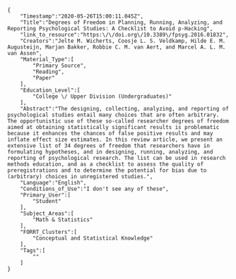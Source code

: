 
    {
        "Timestamp":"2020-05-26T15:00:11.045Z",
        "Title":"Degrees of Freedom in Planning, Running, Analyzing, and Reporting Psychological Studies: A Checklist to Avoid p-Hacking",
        "link_to_resource":"https:\/\/doi.org\/10.3389\/fpsyg.2016.01832",
        "Creators":"Jelte M. Wicherts, Coosje L. S. Veldkamp, Hilde E. M. Augusteijn, Marjan Bakker, Robbie C. M. van Aert, and Marcel A. L. M. van Assen",
        "Material_Type":[
            "Primary Source",
            "Reading",
            "Paper"
        ],
        "Education_Level":[
            "College \/ Upper Division (Undergraduates)"
        ],
        "Abstract":"The designing, collecting, analyzing, and reporting of psychological studies entail many choices that are often arbitrary. The opportunistic use of these so-called researcher degrees of freedom aimed at obtaining statistically significant results is problematic because it enhances the chances of false positive results and may inflate effect size estimates. In this review article, we present an extensive list of 34 degrees of freedom that researchers have in formulating hypotheses, and in designing, running, analyzing, and reporting of psychological research. The list can be used in research methods education, and as a checklist to assess the quality of preregistrations and to determine the potential for bias due to (arbitrary) choices in unregistered studies.",
        "Language":"English",
        "Conditions_of_Use":"I don't see any of these",
        "Primary_User":[
            "Student"
        ],
        "Subject_Areas":[
            "Math & Statistics"
        ],
        "FORRT_Clusters":[
            "Conceptual and Statistical Knowledge"
        ],
        "Tags":[
            ""
        ]
    }
